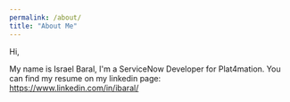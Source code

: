 ```yaml
---
permalink: /about/
title: "About Me"
---
```


Hi,

My name is Israel Baral, I'm a ServiceNow Developer for Plat4mation.
You can find my resume on my linkedin page: https://www.linkedin.com/in/ibaral/